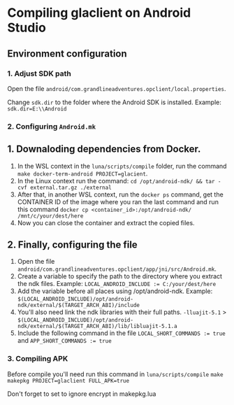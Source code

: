 # Compiling glaclient on Android Studio

## Environment configuration

### 1. Adjust SDK path

Open the file `android/com.grandlineadventures.opclient/local.properties`.

Change `sdk.dir` to the folder where the Android SDK is installed. Example: ```sdk.dir=E:\\Android```
### 2. Configuring `Android.mk`

## 1. **Downaloding dependencies from Docker**.
1. In the WSL context in the `luna/scripts/compile` folder, run the command `make docker-term-android PROJECT=glacient`.
2. In the Linux context run the command: ```cd /opt/android-ndk/ && tar -cvf external.tar.gz ./external```
3. After that, in another WSL context, run the ```docker ps``` command, get the CONTAINER ID of the image where you ran the last command and run this command ```docker cp <container_id>:/opt/android-ndk/ /mnt/c/your/dest/here```
4. Now you can close the container and extract the copied files.
## 2. **Finally, configuring the file**
1. Open the file `android/com.grandlineadventures.opclient/app/jni/src/Android.mk`.
2. Create a variable to specify the path to the directory where you extract the ndk files. Example: ```LOCAL_ANDROID_INCLUDE := C:/your/dest/here```
4. Add the variable before all places using /opt/android-ndk. Example: ```$(LOCAL_ANDROID_INCLUDE)/opt/android-ndk/external/$(TARGET_ARCH_ABI)/include```
5. You'll also need link the ndk libraries with their full paths. ```-lluajit-5.1``` > ```$(LOCAL_ANDROID_INCLUDE)/opt/android-ndk/external/$(TARGET_ARCH_ABI)/lib/libluajit-5.1.a```
6. Include the following command in the file ```LOCAL_SHORT_COMMANDS := true``` and ```APP_SHORT_COMMANDS := true```

### 3. Compiling APK
Before compile you'll need run this command in `luna/scripts/compile` ```make makepkg PROJECT=glaclient FULL_APK=true```

Don't forget to set to ignore encrypt in makepkg.lua
